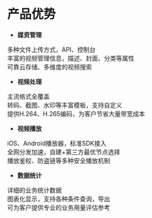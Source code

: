 # 产品优势

-   **媒资管理**

多种文件上传方式，API、控制台  
丰富的视频管理信息，描述、封面、分类等属性  
可靠云存储、多维度的视频搜索  


-   **视频处理**

主流格式全覆盖  
转码、截图、水印等丰富模板，支持自定义  
提供H.264、H.265编码，为客户节省大量带宽成本  


-   **视频播放**

iOS、Android播放器，标准SDK接入  
全网分发加速，自建+第三方最优节点选择  
播放鉴权、防盗链等多种安全播放机制  

-   **数据统计**

详细的业务统计数据  
图表化显示，支持各种条件查询，导出  
可为客户提供专业的业务用量评估参考  


